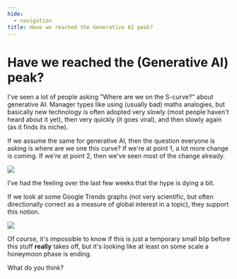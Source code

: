 ```yaml
---
hide:
  - navigation
title: Have we reached the Generative AI peak?
---
```


# Have we reached the (Generative AI) peak?

I've seen a lot of people asking "Where are we on the S-curve?" about generative AI. Manager types like using (usually bad) maths analogies, but basically new technology is often adopted very slowly (most people haven't heard about it yet), then very quickly (it goes viral), and then slowly again (as it finds its niche).

If we assume the same for generative AI, then the question everyone is asking is where are we one this curve? If we're at point 1, a lot more change is coming. If we're at point 2, then we've seen most of the change already.

![](https://i.ritzastatic.com/images/be1757dc3fe144eda1ed5a1e4269509c/scurve.png)

I've had the feeling over the last few weeks that the hype is dying a bit. 

If we look at some Google Trends graphs (not very scientific, but often directionally correct as a measure of global interest in a topic), they support this notion.

![](https://i.ritzastatic.com/images/d5b8d0e062514159ab3a4494a043088c/genaipeak.png)

Of course, it's impossible to know if this is just a temporary small blip before this stuff **really** takes off, but it's looking like at least on some scale a honeymoon phase is ending.

What do you think?


